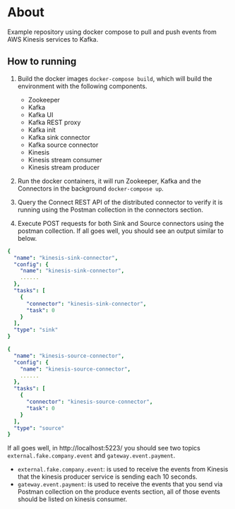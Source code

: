 # About

Example repository using docker compose to pull and push events from AWS Kinesis services to Kafka.

## How to running

1. Build the docker images `docker-compose build`, which will build the environment with the following components.
  
   - Zookeeper
   - Kafka
   - Kafka UI
   - Kafka REST proxy
   - Kafka init
   - Kafka sink connector
   - Kafka source connector
   - Kinesis
   - Kinesis stream consumer
   - Kinesis stream producer

2. Run the docker containers, it will run Zookeeper, Kafka and the Connectors in
   the background `docker-compose up`.

3. Query the Connect REST API of the distributed connector to verify it is
  running using the Postman collection in the connectors section.

4. Execute POST requests for both Sink and Source connectors using the postman
   collection. If all goes well, you should see an output similar to below.

```yaml
{
  "name": "kinesis-sink-connector",
  "config": {
    "name": "kinesis-sink-connector",
    ......
  },
  "tasks": [
    {
      "connector": "kinesis-sink-connector",
      "task": 0
    }
  ],
  "type": "sink"
}
```

```yaml
{
  "name": "kinesis-source-connector",
  "config": {
    "name": "kinesis-source-connector",
    ......
  },
  "tasks": [
    {
      "connector": "kinesis-source-connector",
      "task": 0
    }
  ],
  "type": "source"
}
```

If all goes well, in http://localhost:5223/ you should see two topics `external.fake.company.event` and `gateway.event.payment`.

- `external.fake.company.event`: is used to receive the events from Kinesis that
  the kinesis producer service is sending each 10 seconds.
- `gateway.event.payment`: is used to receive the events that you send via Postman
  collection on the produce events section, all of those events should be listed
  on kinesis consumer.
